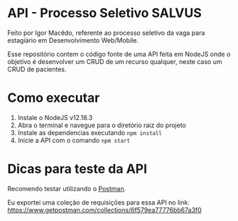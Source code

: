 # API - Processo Seletivo SALVUS

Feito por Igor Macêdo, referente ao processo seletivo da vaga para estagiário em Desenvolvimento Web/Mobile.

Esse repositório contem o código fonte de uma API feita em NodeJS onde o objetivo é desenvolver um CRUD de um recurso qualquer, neste caso um CRUD de pacientes.

# Como executar

1.  Instale o NodeJS v12.18.3
2.  Abra o terminal e navegue para o diretório raiz do projeto
3.  Instale as dependencias executando `npm install`
4.  Inicie a API com o comando `npm start`


# Dicas para teste da API

Recomendo testar utilizando o [Postman](https://www.postman.com/).

Eu exportei uma coleção de requisições para essa API no link: https://www.getpostman.com/collections/6f579ea77776bb67a3f0
